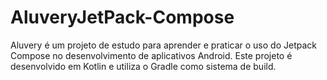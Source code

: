 # AluveryJetPack-Compose
Aluvery é um projeto de estudo para aprender e praticar o uso do Jetpack Compose no desenvolvimento de aplicativos Android. Este projeto é desenvolvido em Kotlin e utiliza o Gradle como sistema de build.
